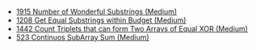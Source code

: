 - [1915 Number of Wonderful Substrings (Medium)](../Year/2024/April/1915_Number_Of_Wonderful_Substrings_(Medium).cpp)
- [1208 Get Equal Substrings within Budget (Medium)](../Year/2024/May/1208_Get_Equal_Substrings_within_Budget_(Medium).cpp)
- [1442 Count Triplets that can form Two Arrays of Equal XOR (Medium)](../Year/2024/May/1442_Count_Triplets_that_can_form_Two_Arrays_of_Equal_XOR_(Medium).cpp)
- [523 Continuos SubArray Sum (Medium)](../Year/2024/June/523_Continuos_SubArray_Sum_(Medium).cpp)

